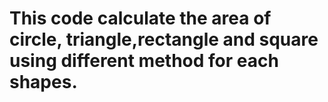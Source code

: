 # This code calculate the area of circle, triangle,rectangle and square using different method for each shapes.
